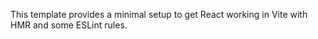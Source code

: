 This template provides a minimal setup to get React working in Vite with HMR and some ESLint rules.

